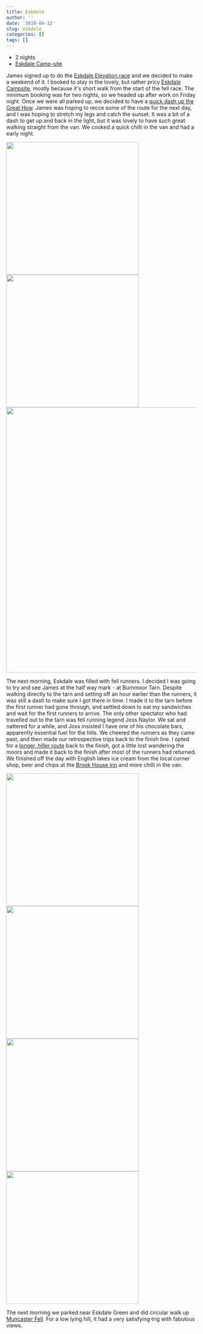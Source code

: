 ```yaml
---
title: Eskdale
author: ''
date: '2019-04-12'
slug: eskdale
categories: []
tags: []
---
```


* 2 nights
* [Eskdale Camp-site](https://goo.gl/maps/r4zYjMJWPKKxT3nY9)

James signed up to do the [Eskdale Elevation race](http://penninefellrunners.co.uk/eskdale.htm) and we decided to make a weekend of it. I booked to stay in the lovely, but rather pricy [Eskdale Campsite](https://goo.gl/maps/r4zYjMJWPKKxT3nY9), mostly because it's short walk from the start of the fell race. The minimum booking was for two nights, so we headed up after work on Friday night. Once we were all parked up, we decided to have a [quick dash up the Great How](https://www.strava.com/activities/2289428027). James was hoping to recce some of the route for the next day, and I was hoping to stretch my legs and catch the sunset. It was a bit of a dash to get up and back in the light, but it was lovely to have such great walking straight from the van. We cooked a quick chilli in the van and had a early night.

<img src="https://bit.ly/2NVyMKm" width="350"><img src="https://bit.ly/2ZDNVFG" width="350">
<img src="https://bit.ly/2ZDgzGP" width="700">


The next morning, Eskdale was filled with fell runners. I decided I was going to try and see James at the half way mark - at Burnmoor Tarn. Despite walking directly to the tarn and setting off an hour earlier than the runners, it was still a dash to make sure I got there in time. I made it to the tarn before the first runner had gone through, and settled down to eat my sandwiches and wait for the first runners to arrive. The only other spectator who had travelled out to the tarn was fell running legend Joss Naylor. We sat and nattered for a while, and Joss insisted I have one of his chocolate bars, apparently essential fuel for the hills. We cheered the runners as they came past, and then made our retrospective trips back to the finish line. I opted for a [longer, hiller route](https://www.strava.com/activities/2289487913) back to the finish, got a little lost wandering the moors and made it back to the finish after most of the runners had returned. We finished off the day with English lakes ice cream from the local corner shop, beer and chips at the [Brook House inn](https://www.brookhouseinn.co.uk/) and more chilli in the van.

<img src="https://bit.ly/2AstsLg" width="350"><img src="https://bit.ly/3iugBt7" width="350">
<img src="https://bit.ly/3goY0No" width="350"><img src="https://bit.ly/31ICuPt" width="350">

The next morning we parked near Eskdale Green and did circular walk up [Muncaster Fell](https://www.strava.com/activities/2289430026).  For a low lying hill, it had a very satisfying trig with fabulous views.


<img src="https://bit.ly/2BtTVc7" width="2YYdMc2">

